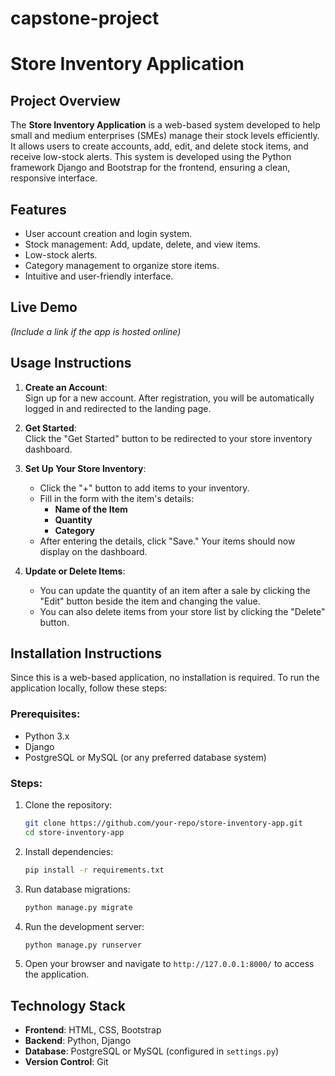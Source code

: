 # capstone-project

# Store Inventory Application

## Project Overview
The **Store Inventory Application** is a web-based system developed to help small and medium enterprises (SMEs) manage their stock levels efficiently. It allows users to create accounts, add, edit, and delete stock items, and receive low-stock alerts. This system is developed using the Python framework Django and Bootstrap for the frontend, ensuring a clean, responsive interface.

## Features
- User account creation and login system.
- Stock management: Add, update, delete, and view items.
- Low-stock alerts.
- Category management to organize store items.
- Intuitive and user-friendly interface.

## Live Demo
*(Include a link if the app is hosted online)*

## Usage Instructions
1. **Create an Account**:  
   Sign up for a new account. After registration, you will be automatically logged in and redirected to the landing page.
   
2. **Get Started**:  
   Click the "Get Started" button to be redirected to your store inventory dashboard.

3. **Set Up Your Store Inventory**:
   - Click the "+" button to add items to your inventory.
   - Fill in the form with the item's details:
     - **Name of the Item**
     - **Quantity**
     - **Category**
   - After entering the details, click "Save." Your items should now display on the dashboard.

4. **Update or Delete Items**:
   - You can update the quantity of an item after a sale by clicking the "Edit" button beside the item and changing the value.
   - You can also delete items from your store list by clicking the "Delete" button.

## Installation Instructions
Since this is a web-based application, no installation is required. To run the application locally, follow these steps:

### Prerequisites:
- Python 3.x
- Django
- PostgreSQL or MySQL (or any preferred database system)
  
### Steps:
1. Clone the repository:
   ```bash
   git clone https://github.com/your-repo/store-inventory-app.git
   cd store-inventory-app
   ```

2. Install dependencies:
   ```bash
   pip install -r requirements.txt
   ```

3. Run database migrations:
   ```bash
   python manage.py migrate
   ```

4. Run the development server:
   ```bash
   python manage.py runserver
   ```

5. Open your browser and navigate to `http://127.0.0.1:8000/` to access the application.

## Technology Stack
- **Frontend**: HTML, CSS, Bootstrap
- **Backend**: Python, Django
- **Database**: PostgreSQL or MySQL (configured in `settings.py`)
- **Version Control**: Git
